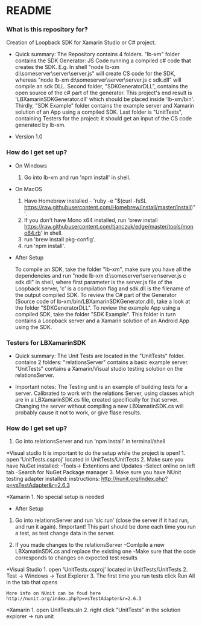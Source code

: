 # README #

### What is this repository for? ###

Creation of Loopback SDK for Xamarin Studio or C# project.

* Quick summary: 
    The Repository contains 4 folders.
    "lb-xm" folder contains the SDK Generator: JS Code running a compiled c# code that creates the SDK. E.g. In shell "node lb-xm d:\someserver\server\server.js" will create CS code for the SDK, whereas "node lb-xm d:\someserver\server\server.js c sdk.dll" will compile an sdk DLL. 
    Second folder, "SDKGeneratorDLL", contains the open source of the c# part of the generator. This project's end result is 'LBXamarinSDKGenerator.dll' which should be placed inside 'lb-xm/bin'.
    Thirdly, "SDK Example" folder contains the example server and Xamarin solution of an App using a compiled SDK.
	Last folder is "UnitTests", containing Testers for the project: it should get an input of the CS code generated by lb-xm.

* Version 1.0

### How do I get set up? ###

* On Windows
	1. Go into lb-xm and run 'npm install' in shell.
* On MacOS
	1. Have Homebrew installed - 'ruby -e "$(curl -fsSL https://raw.githubusercontent.com/Homebrew/install/master/install)"'.
	2. If you don't have Mono x64 installed, run 'brew install https://raw.githubusercontent.com/tjanczuk/edge/master/tools/mono64.rb' in shell.
	3. run 'brew install pkg-config'.
	4. run 'npm install'.
	
* After Setup

    To compile an SDK, take the folder "lb-xm", make sure you have all the dependencies and run "node lb-xm d:\someserver\server\server.js c sdk.dll" in shell, where first parameter is the server.js file of the Loopback server, 'c' is a compilation flag and sdk.dll is the filename of the output compiled SDK.
    To review the C# part of the Generator (Source code of lb-xm/bin/LBXamarinSDKGenerator.dll), take a look at the folder "SDKGeneratorDLL".
    To review the example App using a compiled SDK, take the folder "SDK Example". This folder in turn contains a Loopback server and a Xamarin solution of an Android App using the SDK.

### Testers for LBXamarinSDK ###

* Quick summary: 
The Unit Tests are located in the "UnitTests" folder.
contains 2 folders:
	"relationsServer" contains a basic example server.
	"UnitTests" contains a Xamarin/Visual studio testing solution on the relationsServer.

* Important notes:
	The Testing unit is an example of building tests for a server.
	Calibrated to work with the relations Server, using classes which are in a LBXamarinSDK.cs file, created specifically for that server.
	Changing the server without compiling a new LBXamatinSDK.cs will probably cause it not to work, or give flase results.

### How do I get set up? ###

1. Go into relationsServer and run 'npm install' in terminal/shell

*Visual studio
It is important to do the setup while the project is open!
	1. open 'UnitTests.csproj' located in UnitTests/UnitTests
	2. Make sure you have NuGet installed:
		-Tools-> Extentions and Updates
		-Select online on left tab
		-Search for NuGet Package manager
	3. Make sure you have NUnit testing adapter installed:
		instructions: http://nunit.org/index.php?p=vsTestAdapter&r=2.6.3

*Xamarin
	1. No special setup is needed

* After Setup

1. Go into relationsServer and run 'slc run' (close the server if it had run, and run it again).
!Important! This part should be done each time you run a test, as test change data in the server.

2. If you made changes to the relationsServer
	-Comlpile a new LBXamatinSDK.cs and replace the existing one
	-Make sure that the code corresponds to changes on expected test results

*Visual Studio
	1. open 'UnitTests.csproj' located in UnitTests/UnitTests
	2. Test -> Windows -> Test Explorer
	3. The first time you run tests click Run All in the tab that opens
	
	More info on NUnit can be foud here 
	http://nunit.org/index.php?p=vsTestAdapter&r=2.6.3

*Xamarin
	1. open UnitTests.sln
	2. right click "UnitTests" in the solution explorer -> run unit